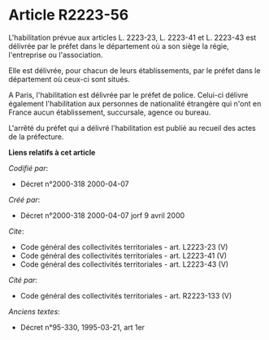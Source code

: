 # Article R2223-56

L'habilitation prévue aux articles L. 2223-23, L. 2223-41 et L. 2223-43 est délivrée par le préfet dans le département où a
son siège la régie, l'entreprise ou l'association. 

Elle est délivrée, pour chacun de leurs établissements, par le préfet dans le département où ceux-ci sont situés. 

A Paris, l'habilitation est délivrée par le préfet de police. Celui-ci délivre également l'habilitation aux personnes de
nationalité étrangère qui n'ont en France aucun établissement, succursale, agence ou bureau. 

L'arrêté du préfet qui a délivré l'habilitation est publié au recueil des actes de la préfecture.

**Liens relatifs à cet article**

_Codifié par_:

  - Décret n°2000-318 2000-04-07

_Créé par_:

  - Décret n°2000-318 2000-04-07 jorf 9 avril 2000

_Cite_:

  - Code général des collectivités territoriales - art. L2223-23 (V)
  - Code général des collectivités territoriales - art. L2223-41 (V)
  - Code général des collectivités territoriales - art. L2223-43 (V)

_Cité par_:

  - Code général des collectivités territoriales - art. R2223-133 (V)

_Anciens textes_:

  - Décret n°95-330, 1995-03-21, art 1er
